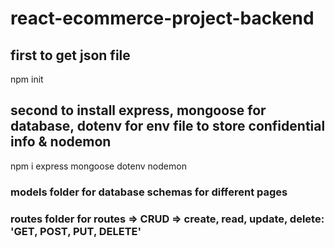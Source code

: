 # react-ecommerce-project-backend
## first to get json file
npm init
## second to install express, mongoose for database, dotenv for env file to store confidential info & nodemon 
npm i express mongoose dotenv nodemon

### models folder for database schemas for different pages
### routes folder for routes => CRUD => create, read, update, delete:    'GET, POST, PUT, DELETE'
